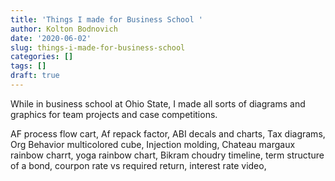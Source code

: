 ```yaml
---
title: 'Things I made for Business School '
author: Kolton Bodnovich
date: '2020-06-02'
slug: things-i-made-for-business-school
categories: []
tags: []
draft: true 
---
```


While in business school at Ohio State, I made all sorts of diagrams and graphics for team projects and case competitions. 

<!--more-->

AF process flow cart, Af repack factor, ABI decals and charts, Tax diagrams, Org Behavior multicolored cube, Injection molding, Chateau margaux rainbow charrt, yoga rainbow chart, Bikram choudry timeline, term structure of a bond, courpon rate vs required return, interest rate video, 